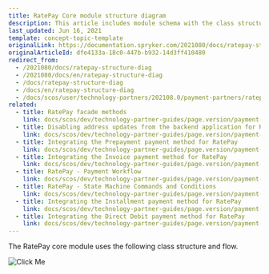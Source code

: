 ```yaml
---
title: RatePay Core module structure diagram
description: This article includes module schema with the class structure and flow.
last_updated: Jun 16, 2021
template: concept-topic-template
originalLink: https://documentation.spryker.com/2021080/docs/ratepay-structure-diag
originalArticleId: dfe4133a-18c0-447b-b932-14d3ff410480
redirect_from:
  - /2021080/docs/ratepay-structure-diag
  - /2021080/docs/en/ratepay-structure-diag
  - /docs/ratepay-structure-diag
  - /docs/en/ratepay-structure-diag
  - /docs/scos/user/technology-partners/202108.0/payment-partners/ratepay/ratepay-core-module-structure-diagram.html
related:
  - title: RatePay facade methods
    link: docs/scos/dev/technology-partner-guides/page.version/payment-partners/ratepay/ratepay-facade-methods.html
  - title: Disabling address updates from the backend application for RatePay
    link: docs/scos/dev/technology-partner-guides/page.version/payment-partners/ratepay/disabling-address-updates-from-the-backend-application-for-ratepay.html
  - title: Integrating the Prepayment payment method for RatePay
    link: docs/scos/dev/technology-partner-guides/page.version/payment-partners/ratepay/integrating-payment-methods-for-ratepay//integrating-the-prepayment-payment-method-for-ratepay.html
  - title: Integrating the Invoice payment method for RatePay
    link: docs/scos/dev/technology-partner-guides/page.version/payment-partners/ratepay/integrating-payment-methods-for-ratepay//integrating-the-invoice-payment-method-for-ratepay.html
  - title: RatePay - Payment Workflow
    link: docs/scos/dev/technology-partner-guides/page.version/payment-partners/ratepay/ratepay-payment-workflow.html
  - title: RatePay - State Machine Commands and Conditions
    link: docs/scos/dev/technology-partner-guides/page.version/payment-partners/ratepay/ratepay-state-machine-commands-and-conditions.html
  - title: Integrating the Installment payment method for RatePay
    link: docs/scos/dev/technology-partner-guides/page.version/payment-partners/ratepay/integrating-payment-methods-for-ratepay//integrating-the-installment-payment-method-for-ratepay.html
  - title: Integrating the Direct Debit payment method for RatePay
    link: docs/scos/dev/technology-partner-guides/page.version/payment-partners/ratepay/integrating-payment-methods-for-ratepay/integrating-the-direct-debit-payment-method-for-ratepay.html
---
```


The RatePay core module uses the following class structure and flow.

![Click Me](https://spryker.s3.eu-central-1.amazonaws.com/docs/Technology+Partners/Payment+Partners/Ratepay/ratepay_core_module_structure.png)

